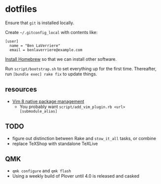 # dotfiles

Ensure that `git` is installed locally.

Create `~/.gitconfig_local` with contents like:

```
[user]
  name = "Ben LaVerriere"
  email = benlaverriere@example.com
```

[Install Homebrew](https://brew.sh/) so that we can install other software.

Run `script/bootstrap.sh` to set everything up for the first time.
Thereafter, run `[bundle exec] rake fix` to update things.

## resources

- [Vim 8 native package management](https://shapeshed.com/vim-packages/)
  - You probably want `script/add_vim_plugin.rb <url> [submodule_alias]`


## TODO

- figure out distinction between Rake and `stow_it_all` tasks, or combine
- replace TeXShop with standalone TeXLive

## QMK

- `qmk configure` and `qmk flash`
- Using a weekly build of Plover until 4.0 is released and casked
